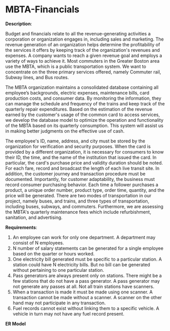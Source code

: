 # MBTA-Financials

**Description**:

Budget and financials relate to all the revenue-generating activities a corporation or organization engages in, including sales and marketing. The revenue generation of an organization helps determine the profitability of the services it offers by keeping track of the organization's revenues and expenses. A company wants to reach a given revenue goal and employs a variety of ways to achieve it. Most commuters in the Greater Boston area use the MBTA, which is a public transportation system. We want to concentrate on the three primary services offered, namely Commuter rail, Subway lines, and Bus routes.

The MBTA organization maintains a consolidated database containing all employee’s backgrounds, electric expenses, maintenance bills, card production costs, and consumer data. By monitoring the information, they can manage the schedule and frequency of the trains and keep track of the quarterly repair expenditures. Based on the estimation of the revenue earned by the customer's usage of the common card to access services, we develop the database model to optimize the operation and functionality of the MBTA based on its quarterly consumption. This system will assist us in making better judgments on the effective use of cash.

The employee's ID, name, address, and city must be stored by the organization for verification and security purposes. When the card is provided by a different organization, it is necessary for consumers to know their ID, the time, and the name of the institution that issued the card. In particular, the card's purchase price and validity duration should be noted. For each fare, record and broadcast the length of each live transit site. In addition, the customer journey and transaction procedure must be documented. Importantly, for customer adaptability, the business must record consumer purchasing behavior. Each time a follower purchases a product, a unique order number, product type, order time, quantity, and the price will be generated. There are two modes of transportation in our project, namely buses, and trains, and three types of transportation, including buses, subways, and commuters. Furthermore, we are assessing the MBTA's quarterly maintenance fees which include refurbishment, sanitation, and advertising.

**Requirements**:

1) An employee can work for only one department. A department may consist of N employees.
2) N number of salary statements can be generated for a single employee based on the quarter or     hours worked.
3) One electricity bill generated must be specific to a particular station. A station could have N electricity bills. But no bill can be generated without pertaining to one particular station.
4) Pass generators are always present only on stations. There might be a few stations that do not have a pass generator. A pass generator may not generate any passes at all. Not all train stations have scanners.
5) When a transaction is made it must be made using one scanner. A transaction cannot be made without a scanner. A scanner on the other hand may not participate in any transaction.
6) Fuel records cannot exist without linking them to a specific vehicle. A vehicle in turn may not have any fuel record present.

**ER Model**
